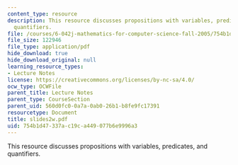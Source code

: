 ```yaml
---
content_type: resource
description: This resource discusses propositions with variables, predicates, and
  quantifiers.
file: /courses/6-042j-mathematics-for-computer-science-fall-2005/754b1d47337ac19ca449077b6e9996a3_slides2w.pdf
file_size: 122946
file_type: application/pdf
hide_download: true
hide_download_original: null
learning_resource_types:
- Lecture Notes
license: https://creativecommons.org/licenses/by-nc-sa/4.0/
ocw_type: OCWFile
parent_title: Lecture Notes
parent_type: CourseSection
parent_uid: 560d0fc0-0a7a-0ab0-26b1-b8fe9fc17391
resourcetype: Document
title: slides2w.pdf
uid: 754b1d47-337a-c19c-a449-077b6e9996a3
---
```

This resource discusses propositions with variables, predicates, and quantifiers.